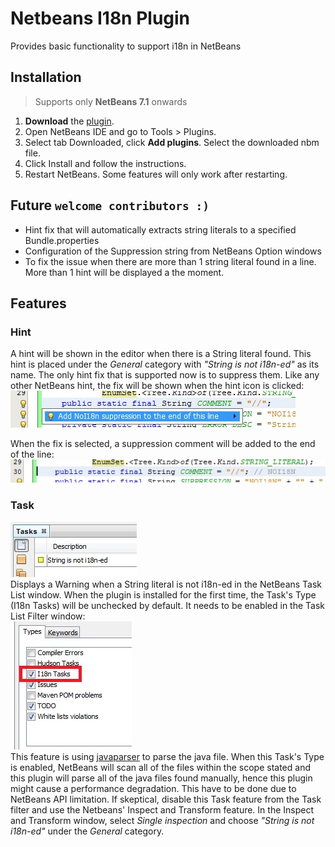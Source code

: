 # Netbeans I18n Plugin
Provides basic functionality to support i18n in NetBeans

## Installation
> Supports only __NetBeans 7.1__ onwards  

1. __Download__ the [plugin](https://github.com/downloads/ceilfors/netbeans-i18n-plugin/netbeans-i18n-plugin-1.0.nbm).
1. Open NetBeans IDE and go to Tools > Plugins.
1. Select tab Downloaded, click __Add plugins__. Select the downloaded nbm file.
1. Click Install and follow the instructions.
1. Restart NetBeans. Some features will only work after restarting.

## Future `welcome contributors :)`
* Hint fix that will automatically extracts string literals to a specified Bundle.properties
* Configuration of the Suppression string from NetBeans Option windows
* To fix the issue when there are more than 1 string literal found in a line. More than 1 hint will be displayed a the moment.

## Features
### Hint
A hint will be shown in the editor when there is a String literal found. This hint is placed under the _General_ category with _"String is not i18n-ed"_ as its name. The only hint fix that is supported now is to suppress them. Like any other NetBeans hint, the fix will be shown when the hint icon is clicked:  
![show_hint.jpg](https://github.com/ceilfors/netbeans-i18n-plugin/raw/master/wiki/show_hint.jpg)  
  
When the fix is selected, a suppression comment will be added to the end of the line:  
![suppression_applied.jpg](https://github.com/ceilfors/netbeans-i18n-plugin/raw/master/wiki/suppression_applied.jpg)

### Task  
![task.jpg](https://github.com/ceilfors/netbeans-i18n-plugin/raw/master/wiki/task.jpg)  
Displays a Warning when a String literal is not i18n-ed in the NetBeans Task List window. When the plugin is installed for the first time, the Task's Type (I18n Tasks) will be unchecked by default. It needs to be enabled in the Task List Filter window:  
![task_list.jpg](https://github.com/ceilfors/netbeans-i18n-plugin/raw/master/wiki/task_list.jpg)  
This feature is using [javaparser](http://code.google.com/p/javaparser/) to parse the java file. When this Task's Type is enabled, NetBeans will scan all of the files within the scope stated and this plugin will parse all of the java files found manually, hence this plugin might cause a performance degradation. This have to be done due to NetBeans API limitation. If skeptical, disable this Task feature from the Task filter and use the Netbeans' Inspect and Transform feature. In the Inspect and Transform window, select _Single inspection_ and choose _"String is not i18n-ed"_ under the _General_ category.